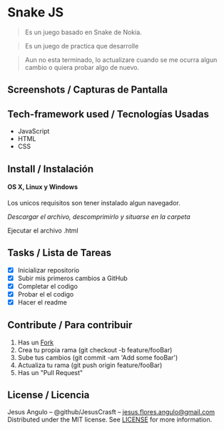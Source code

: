 # Snake JS
> Es un juego basado en Snake de Nokia.

> Es un juego de practica que desarrolle

> Aun no esta terminado, lo actualizare cuando se me ocurra algun cambio o quiera probar algo de nuevo.

## Screenshots / Capturas de Pantalla

## Tech-framework used / Tecnologías Usadas
- JavaScript
- HTML
- CSS

## Install / Instalación
#### OS X, Linux y Windows

Los unicos requisitos son tener instalado algun navegador.

*Descargar el archivo, descomprimirlo y situarse en la carpeta*

Ejecutar el archivo .html

## Tasks / Lista de Tareas
- [x] Inicializar repositorio
- [x] Subir mis primeros cambios a GitHub
- [x] Completar el codigo
- [x] Probar el el codigo
- [x] Hacer el readme

## Contribute / Para contribuir
1. Has un [Fork](https://github.com/JesusCrasft/Snake/fork)
2. Crea tu propia rama (git checkout -b feature/fooBar)
3. Sube tus cambios (git commit -am 'Add some fooBar')
4. Actualiza tu rama (git push origin feature/fooBar)
5. Has un "Pull Request"

## License / Licencia
Jesus Angulo – @github/JesusCrasft – jesus.flores.angulo@gmail.com
Distributed under the MIT license. See [LICENSE](LICENSE) for more information.
